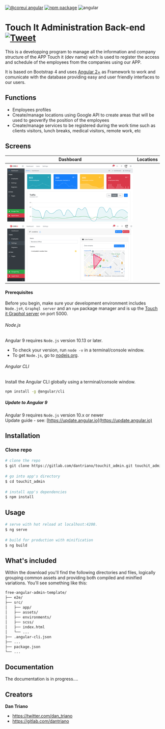 [![@coreui angular](https://img.shields.io/badge/@coreui%20-angular-lightgrey.svg?style=flat-square)](https://github.com/coreui/angular)
[![npm package][npm-coreui-badge]][npm-coreui]
![angular](https://img.shields.io/badge/angular-^9.0.0-lightgrey.svg?style=flat-square&logo=angular)  

[npm-coreui-angular]: https://www.npmjs.com/package/@coreui/angular  
[npm-coreui-angular-badge]: https://img.shields.io/npm/v/@coreui/angular.png?style=flat-square  
[npm-coreui-angular-download]: https://img.shields.io/npm/dm/@coreui/angular.svg?style=flat-square  
[npm-coreui]: https://www.npmjs.com/package/@coreui/coreui
[npm-coreui-badge]: https://img.shields.io/npm/v/@coreui/coreui.png?style=flat-square
[npm-coreui-download]: https://img.shields.io/npm/dm/@coreui/coreui.svg?style=flat-square

# Touch It Administration Back-end [![Tweet](https://img.shields.io/twitter/url/http/shields.io.svg?style=social&logo=twitter)](https://twitter.com/dan_triano)

This is a developping program to manage all the information and company structure of the APP Touch it (dev name) wich is used to register the access and schedule of the employees from the companies using our APP.

It is based on Bootstrap 4 and uses
[Angular 2+](https://github.com/coreui/coreui-free-angular-admin-template) as Framework to work and comunicate with the database providing easy and user friendly interfaces to our users.


## Functions

- Employees profiles
- Create/manage locations using Google API to create areas that will be used to geoverify the position of the employees
- Create/manage services to be registered during the work time such as clients visitors, lunch breaks, medical visitors, remote work, etc


## Screens

| Dashboard | Locations |
| --- | --- |
| ![Dashboard](img/dashboard.png?raw=true "Dashboard")
| ![Locations](img/locations.png?raw=true "Locations")

#### Prerequisites
Before you begin, make sure your development environment includes `Node.js®`, `Graphql server` and an `npm` package manager and is up the [Touch it Graphql server](https://gitlab.com/dantriano/touchit_graphql) on port 5000.

###### Node.js
Angular 9 requires `Node.js` version 10.13 or later.

- To check your version, run `node -v` in a terminal/console window.
- To get `Node.js`, go to [nodejs.org](https://nodejs.org/).

###### Angular CLI
Install the Angular CLI globally using a terminal/console window.
```bash
npm install -g @angular/cli
```

##### Update to Angular 9
Angular 9 requires `Node.js` version 10.x or newer    
Update guide - see: [https://update.angular.io](https://update.angular.io)

## Installation

### Clone repo

``` bash
# clone the repo
$ git clone https://gitlab.com/dantriano/touchit_admin.git touchit_admin

# go into app's directory
$ cd touchit_admin

# install app's dependencies
$ npm install
```

## Usage

``` bash
# serve with hot reload at localhost:4200.
$ ng serve

# build for production with minification
$ ng build
```

## What's included

Within the download you'll find the following directories and files, logically grouping common assets and providing both compiled and minified variations. You'll see something like this:

```
free-angular-admin-template/
├── e2e/
├── src/
│   ├── app/
│   ├── assets/
│   ├── environments/
│   ├── scss/
│   ├── index.html
│   └── ...
├── .angular-cli.json
├── ...
├── package.json
└── ...
```

## Documentation

The documentation is in progress....

## Creators

**Dan Triano**

* <https://twitter.com/dan_triano>
* <https://gitlab.com/dantriano>